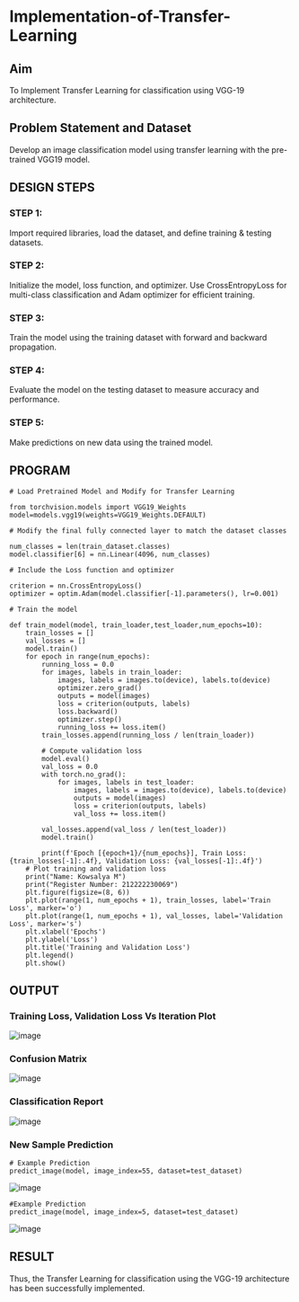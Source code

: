 # Implementation-of-Transfer-Learning

## Aim
To Implement Transfer Learning for classification using VGG-19 architecture.

## Problem Statement and Dataset
Develop an image classification model using transfer learning with the pre-trained VGG19 model.

## DESIGN STEPS
### STEP 1:
Import required libraries, load the dataset, and define training & testing datasets.

### STEP 2:
Initialize the model, loss function, and optimizer. Use CrossEntropyLoss for multi-class classification and Adam optimizer for efficient training.

### STEP 3:
Train the model using the training dataset with forward and backward propagation.

### STEP 4:
Evaluate the model on the testing dataset to measure accuracy and performance.

### STEP 5:
Make predictions on new data using the trained model.

## PROGRAM

```
# Load Pretrained Model and Modify for Transfer Learning

from torchvision.models import VGG19_Weights
model=models.vgg19(weights=VGG19_Weights.DEFAULT)

# Modify the final fully connected layer to match the dataset classes

num_classes = len(train_dataset.classes)
model.classifier[6] = nn.Linear(4096, num_classes)

# Include the Loss function and optimizer

criterion = nn.CrossEntropyLoss()
optimizer = optim.Adam(model.classifier[-1].parameters(), lr=0.001)

# Train the model

def train_model(model, train_loader,test_loader,num_epochs=10):
    train_losses = []
    val_losses = []
    model.train()
    for epoch in range(num_epochs):
        running_loss = 0.0
        for images, labels in train_loader:
            images, labels = images.to(device), labels.to(device)
            optimizer.zero_grad()
            outputs = model(images)
            loss = criterion(outputs, labels)
            loss.backward()
            optimizer.step()
            running_loss += loss.item()
        train_losses.append(running_loss / len(train_loader))

        # Compute validation loss
        model.eval()
        val_loss = 0.0
        with torch.no_grad():
            for images, labels in test_loader:
                images, labels = images.to(device), labels.to(device)
                outputs = model(images)
                loss = criterion(outputs, labels)
                val_loss += loss.item()

        val_losses.append(val_loss / len(test_loader))
        model.train()

        print(f'Epoch [{epoch+1}/{num_epochs}], Train Loss: {train_losses[-1]:.4f}, Validation Loss: {val_losses[-1]:.4f}')
    # Plot training and validation loss
    print("Name: Kowsalya M")
    print("Register Number: 212222230069")
    plt.figure(figsize=(8, 6))
    plt.plot(range(1, num_epochs + 1), train_losses, label='Train Loss', marker='o')
    plt.plot(range(1, num_epochs + 1), val_losses, label='Validation Loss', marker='s')
    plt.xlabel('Epochs')
    plt.ylabel('Loss')
    plt.title('Training and Validation Loss')
    plt.legend()
    plt.show()

```

## OUTPUT
### Training Loss, Validation Loss Vs Iteration Plot
![image](https://github.com/user-attachments/assets/d0b709ec-7cd9-40f7-8138-7c8e9f0b06d4)

### Confusion Matrix

![image](https://github.com/user-attachments/assets/b783a767-a0ca-4e55-a82f-75deffb2b156)

### Classification Report

![image](https://github.com/user-attachments/assets/9e1b8d62-b8b3-457a-b365-e087ec24dfea)

### New Sample Prediction

```
# Example Prediction
predict_image(model, image_index=55, dataset=test_dataset)
```
![image](https://github.com/user-attachments/assets/44cd63fa-4421-4935-be9f-1c4394d56a79)

```
#Example Prediction
predict_image(model, image_index=5, dataset=test_dataset)
```
![image](https://github.com/user-attachments/assets/083981c7-ccbe-406f-86a4-50e51c383626)

## RESULT
Thus, the Transfer Learning for classification using the VGG-19 architecture has been successfully implemented.
